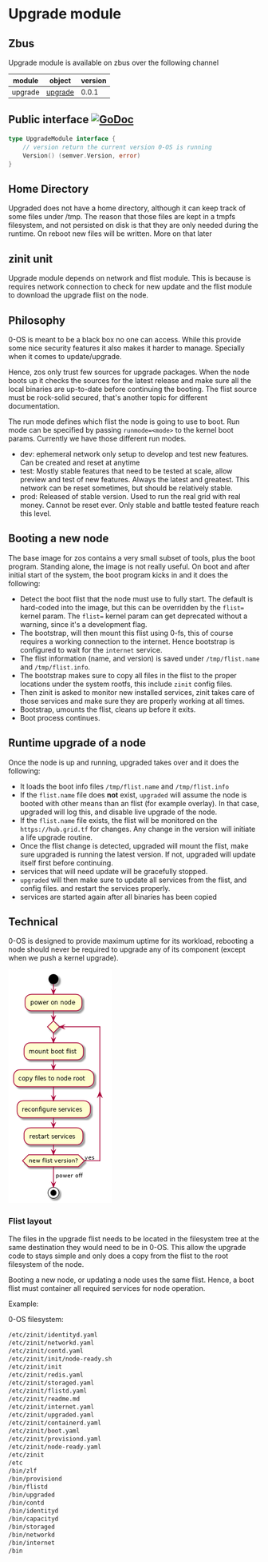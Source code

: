 # Upgrade module

## Zbus

Upgrade module is available on zbus over the following channel

| module | object | version |
|--------|--------|---------|
|upgrade   |[upgrade](#public-interface)| 0.0.1

## Public interface [![GoDoc](https://godoc.org/github.com/threefoldtech/zos/pkg/flist?status.svg)](https://godoc.org/github.com/threefoldtech/zos/pkg/upgrade#Upgrader.Version)

```go
type UpgradeModule interface {
	// version return the current version 0-OS is running
	Version() (semver.Version, error)
}
```


## Home Directory
Upgraded does not have a home directory, although it can keep track of some files under /tmp. The reason that those files
are kept in a tmpfs filesystem, and not persisted on disk is that they are only needed during the runtime. On reboot new
files will be written. More on that later

## zinit unit

Upgrade module depends on network and flist module. This is because is requires network connection to check for new update and the flist module to download the upgrade flist on the node.


## Philosophy

0-OS is meant to be a black box no one can access. While this provide some nice security features it also makes it harder to manage. Specially when it comes to update/upgrade.

Hence, zos only trust few sources for upgrade packages. When the node boots up it checks the sources for the latest release and make sure all the local binaries are up-to-date before continuing the booting. The flist source must be rock-solid secured, that's another topic for different documentation.

The run mode defines which flist the node is going to use to boot. Run mode can be specified by passing `runmode=<mode>` to the kernel boot params. Currently we have those different run modes.

- dev: ephemeral network only setup to develop and test new features. Can be created and reset at anytime
- test: Mostly stable features that need to be tested at scale, allow preview and test of new features. Always the latest and greatest. This network can be reset sometimes, but should be relatively stable.
- prod: Released of stable version. Used to run the real grid with real money. Cannot be reset ever. Only stable and battle tested feature reach this level.


## Booting a new node
The base image for zos contains a very small subset of tools, plus the boot program. Standing alone, the image is not really useful. On boot and
after initial start of the system, the boot program kicks in and it does the following:
- Detect the boot flist that the node must use to fully start. The default is hard-coded into the image, but this can be overridden by the `flist=` kernel param. The `flist=` kernel param can get deprecated without a warning, since it's a development flag.
- The bootstrap, will then mount this flist using 0-fs, this of course requires a working connection to the internet. Hence bootstrap is configured to wait for the `internet` service.
- The flist information (name, and version) is saved under `/tmp/flist.name` and `/tmp/flist.info`.
- The bootstrap makes sure to copy all files in the flist to the proper locations under the system rootfs, this include `zinit` config files.
- Then zinit is asked to monitor new installed services, zinit takes care of those services and make sure they are properly working at all times.
- Bootstrap, umounts the flist, cleans up before it exits.
- Boot process continues.

## Runtime upgrade of a node
Once the node is up and running, upgraded takes over and it does the following:
- It loads the boot info files `/tmp/flist.name` and `/tmp/flist.info`
- If the `flist.name` file does **not** exist, `upgraded` will assume the node is booted with other means than an flist (for example overlay). In that case, upgraded will log this, and disable live upgrade of the node.
- If the `flist.name` file exists, the flist will be monitored on the `https://hub.grid.tf` for changes. Any change in the version will initiate a life upgrade routine.
- Once the flist change is detected, upgraded will mount the flist, make sure upgraded is running the latest version. If not, upgraded will update itself first before continuing.
- services that will need update will be gracefully stopped.
- `upgraded` will then make sure to update all services from the flist, and config files. and restart the services properly.
- services are started again after all binaries has been copied


## Technical

0-OS is designed to provide maximum uptime for its workload, rebooting a node should never be required to upgrade any of its component (except when we push a kernel upgrade).

![flow](../../assets/0-OS-upgrade.png)

### Flist layout

The files in the upgrade flist needs to be located in the filesystem tree at the same destination they would need to be in 0-OS. This allow the upgrade code to stays simple and only does a copy from the flist to the root filesystem of the node.

Booting a new node, or updating a node uses the same flist. Hence, a boot flist must container all required services for node operation.

Example:

0-OS filesystem:

```
/etc/zinit/identityd.yaml
/etc/zinit/networkd.yaml
/etc/zinit/contd.yaml
/etc/zinit/init/node-ready.sh
/etc/zinit/init
/etc/zinit/redis.yaml
/etc/zinit/storaged.yaml
/etc/zinit/flistd.yaml
/etc/zinit/readme.md
/etc/zinit/internet.yaml
/etc/zinit/upgraded.yaml
/etc/zinit/containerd.yaml
/etc/zinit/boot.yaml
/etc/zinit/provisiond.yaml
/etc/zinit/node-ready.yaml
/etc/zinit
/etc
/bin/zlf
/bin/provisiond
/bin/flistd
/bin/upgraded
/bin/contd
/bin/identityd
/bin/capacityd
/bin/storaged
/bin/networkd
/bin/internet
/bin
```
